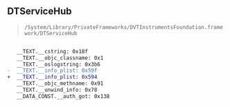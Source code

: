 ## DTServiceHub

> `/System/Library/PrivateFrameworks/DVTInstrumentsFoundation.framework/DTServiceHub`

```diff

   __TEXT.__cstring: 0x18f
   __TEXT.__objc_classname: 0x1
   __TEXT.__oslogstring: 0x3b6
-  __TEXT.__info_plist: 0x59f
+  __TEXT.__info_plist: 0x594
   __TEXT.__objc_methname: 0x91
   __TEXT.__unwind_info: 0x78
   __DATA_CONST.__auth_got: 0x138

```
